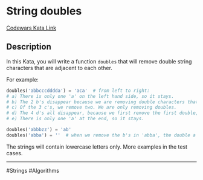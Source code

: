 # String doubles

[Codewars Kata Link](https://www.codewars.com/kata/5a145ab08ba9148dd6000094/python)

## Description

In this Kata, you will write a function `doubles` that will remove double string characters that are adjacent to each other.

For example:

```python
doubles('abbcccdddda') = 'aca'  # from left to right:
# a) There is only one 'a' on the left hand side, so it stays.
# b) The 2 b's disappear because we are removing double characters that are adjacent.
# c) Of the 3 c's, we remove two. We are only removing doubles.
# d) The 4 d's all disappear, because we first remove the first double, and again we remove the second double.
# e) There is only one 'a' at the end, so it stays.

doubles('abbbzz') = 'ab'
doubles('abba') = ''  # when we remove the b's in 'abba', the double a that results is then removed.
```

The strings will contain lowercase letters only. More examples in the test cases.

---

#Strings #Algorithms